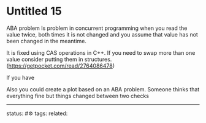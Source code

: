 # Untitled 15
ABA problem
Is problem in concurrent programming when you read the value twice, both times it is not changed and you assume that value has not been changed in the meantime.

It is fixed using CAS operations in C++. If you need to swap more than one value consider putting them in structures.
(https://getpocket.com/read/2764086478)

If you have 

Also you could create a plot based on an ABA problem. Someone thinks that everything fine but things changed between two checks

---
status: #⚙️ 
tags: 
related: 